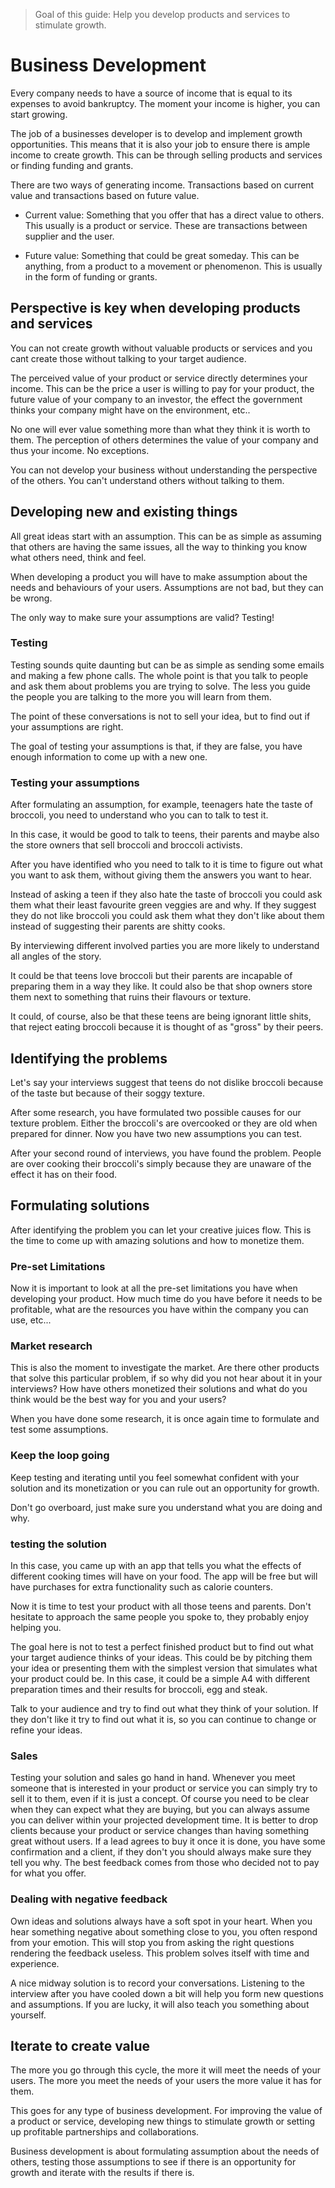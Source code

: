 > Goal of this guide: Help you develop products and services to stimulate growth.

# Business Development

Every company needs to have a source of income that is equal to its expenses to avoid bankruptcy. The moment your income is higher, you can start growing.

The job of a businesses developer is to develop and implement growth opportunities. This means that it is also your job to ensure there is ample income to create growth. This can be through selling products and services or finding funding and grants.

There are two ways of generating income. Transactions based on current value and transactions based on future value.

- Current value: Something that you offer that has a direct value to others. This usually is a product or service. These are transactions between supplier and the user.

- Future value: Something that could be great someday. This can be anything, from a product to a movement or phenomenon. This is usually in the form of funding or grants.

## Perspective is key when developing products and services

You can not create growth without valuable products or services and you cant create those without talking to your target audience.

The perceived value of your product or service directly determines your income. This can be the price a user  is willing to pay for your product, the future value of your company to an investor, the effect the government thinks your company might have on the environment, etc..

No one will ever value something more than what they think it is worth to them. The perception of others determines the value of your company and thus your income. No exceptions.

You can not develop your business without understanding the perspective of the others. You can't understand others without talking to them.

## Developing new and existing things

All great ideas start with an assumption. This can be as simple as assuming that others are having the same issues, all the way to thinking you know what others need, think and feel.

When developing a product you will have to make assumption about the needs and behaviours of your users. Assumptions are not bad, but they can be wrong.  

The only way to make sure your assumptions are valid? Testing!

### Testing

Testing sounds quite daunting but can be as simple as sending some emails and making a few phone calls. The whole point is that you talk to people and ask them about problems you are trying to solve. The less you guide the people you are talking to the more you will learn from them.

The point of these conversations is not to sell your idea, but to find out if your assumptions are right.

The goal of testing your assumptions is that, if they are false, you have enough information to come up with a new one.

### Testing your assumptions

After formulating an assumption, for example, teenagers hate the taste of broccoli, you need to understand who you can to talk to test it.

In this case, it would be good to talk to teens, their parents and maybe also the store owners that sell broccoli and broccoli activists.

After you have identified who you need to talk to it is time to figure out what you want to ask them, without giving them the answers you want to hear.

Instead of asking a teen if they also hate the taste of broccoli you could ask them what their least favourite green veggies are and why. If they suggest they do not like broccoli you could ask them what they don't like about them instead of suggesting their parents are shitty cooks.  

By interviewing different involved parties you are more likely to understand all angles of the story.

It could be that teens love broccoli but their parents are incapable of preparing them in a way they like. It could also be that shop owners store them next to something that ruins their flavours or texture.

It could, of course, also be that these teens are being ignorant little shits, that reject eating broccoli because it is thought of as "gross" by their peers.

## Identifying the problems

Let's say your interviews suggest that teens do not dislike broccoli because of the taste but because of their soggy texture.

After some research, you have formulated two possible causes for our texture problem. Either the broccoli's are overcooked or they are old when prepared for dinner. Now you have two new assumptions you can test.

After your second round of interviews, you have found the problem. People are over cooking their broccoli's simply because they are unaware of the effect it has on their food.

## Formulating solutions

After identifying the problem you can let your creative juices flow. This is the time to come up with amazing solutions and how to monetize them.

### Pre-set Limitations

Now it is important to look at all the pre-set limitations you have when developing your product. How much time do you have before it needs to be profitable, what are the resources you have within the company you can use, etc...

### Market research

This is also the moment to investigate the market. Are there other products that solve this particular problem, if so why did you not hear about it in your interviews? How have others monetized their solutions and what do you think would be the best way for you and your users?

When you have done some research, it is once again time to formulate and test some assumptions.

### Keep the loop going

Keep testing and iterating until you feel somewhat confident with your solution and its monetization or you can rule out an opportunity for growth.

Don't go overboard, just make sure you understand what you are doing and why.

### testing the solution

In this case, you came up with an app that tells you what the effects of different cooking times will have on your food. The app will be free but will have purchases for extra functionality such as calorie counters.

Now it is time to test your product with all those teens and parents. Don't hesitate to approach the same people you spoke to, they probably enjoy helping you.

The goal here is not to test a perfect finished product but to find out what your target audience thinks of your ideas. This could be by pitching them your idea or presenting them with the simplest version that simulates what your product could be. In this case, it could be a simple A4 with different preparation times and their results for broccoli, egg and steak.

Talk to your audience and try to find out what they think of your solution. If they don't like it try to find out what it is, so you can continue to change or refine your ideas.

### Sales

Testing your solution and sales go hand in hand. Whenever you meet someone that is interested in your product or service you can simply try to sell it to them, even if it is just a concept. Of course you need to be clear when they can expect what they are buying, but you can always assume you can deliver within your projected development time. It is better to drop clients because your product or service changes than having something great without users. If a lead agrees to buy it once it is done, you have some confirmation and a client, if they don't you should always make sure they tell you why. The best feedback comes from those who decided not to pay for what you offer.

### Dealing with negative feedback

Own ideas and solutions always have a soft spot in your heart. When you hear something negative about something close to you, you often respond from your emotion. This will stop you from asking the right questions rendering the feedback useless. This problem solves itself with time and experience.

A nice midway solution is to record your conversations. Listening to the interview after you have cooled down a bit will help you form new questions and assumptions.
If you are lucky, it will also teach you something about yourself.


## Iterate to create value

The more you go through this cycle, the more it will meet the needs of your users. The more you meet the needs of your users the more value it has for them.

This goes for any type of business development. For improving the value of a product or service, developing new things to stimulate growth or setting up profitable partnerships and collaborations.

Business development is about formulating assumption about the needs of others, testing those assumptions to see if there is an opportunity for growth and iterate with the results if there is.
